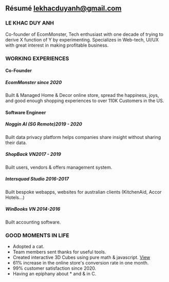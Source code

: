 ## Résumé <span class="contact">[lekhacduyanh@gmail.com](mailto:lekhacduyanh@gmail.com)</span>

### LE KHAC DUY ANH

Co-founder of EcomMonster, Tech enthusiast with one decade of trying to derive X function of Y by experimenting.
Specializes in Web-tech, UI/UX with great interest in making profitable business.

### WORKING EXPERIENCES

#### Co-Founder
##### EcomMonster <span class="time">since 2020</span>
Built & Managed Home & Decor online store, spread the happiness, joys, and good enough shopping experiences to over 110K Customers in the US.

#### Software Engineer
##### Noggin AI (SG Remote)<span class="time">2019 - 2020</span>
Built data privacy platform helps companies share insight without sharing their data.

##### ShopBack VN<span class="time">2017 - 2019</span>
Built users, vendors & offers management system.

##### Intersquad Studio <span class="time">2016-2017</span>
Built bespoke webapps, websites for australian clients (KitchenAid, Accor Hotels...)

##### WinBooks VN <span class="time">2014-2016</span>
Built accounting software.

### GOOD MOMENTS IN LIFE

- Adopted a cat.
- Team members sent thanks for useful tools.
- Created interactive 3D Cubes using pure math & javascript. [View](https://0xlkda.github.io/notes/latest/3d.html) 
- 61% increase in the online store's conversion rate in one month.
- 99% customer satisfaction since 2020.
- Having an epiphany about * and & in C.
